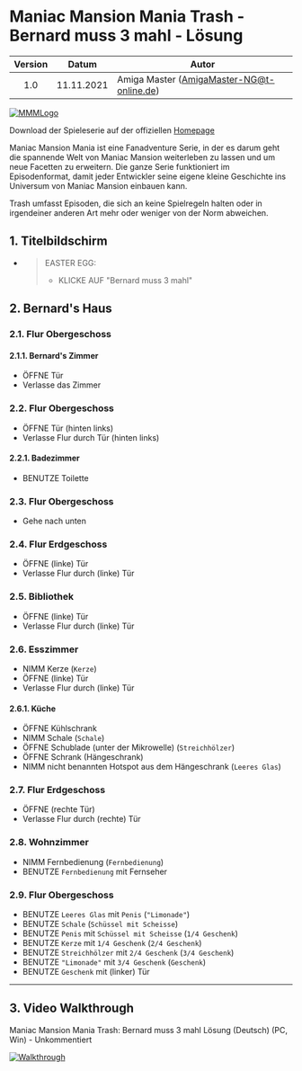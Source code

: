 # Maniac Mansion Mania Trash - Bernard muss 3 mahl - Lösung

| Version | Datum      | Autor                                     |
|:-------:|------------|-------------------------------------------|
|   1.0   | 11.11.2021 | Amiga Master (AmigaMaster-NG@t-online.de) |

[![MMMLogo](https://www.maniac-mansion-mania.com/banner/banner.png)](https://www.maniac-mansion-mania.com)

Download der Spieleserie auf der offiziellen [Homepage](https://www.maniac-mansion-mania.com)

Maniac Mansion Mania ist eine Fanadventure Serie, in der es darum geht die spannende Welt von Maniac Mansion weiterleben zu lassen und um neue Facetten zu erweitern. Die ganze Serie funktioniert im Episodenformat, damit jeder Entwickler seine eigene kleine Geschichte ins Universum von Maniac Mansion einbauen kann.

Trash umfasst Episoden, die sich an keine Spielregeln halten oder in irgendeiner anderen Art mehr oder weniger von der Norm abweichen.

## 1. Titelbildschirm

- >EASTER EGG:
  >- KLICKE AUF "Bernard muss 3 mahl"

## 2. Bernard's Haus

### 2.1. Flur Obergeschoss

#### 2.1.1. Bernard's Zimmer

- ÖFFNE Tür
- Verlasse das Zimmer

### 2.2. Flur Obergeschoss

- ÖFFNE Tür (hinten links)
- Verlasse Flur durch Tür (hinten links)

#### 2.2.1. Badezimmer

- BENUTZE Toilette

### 2.3. Flur Obergeschoss

- Gehe nach unten

### 2.4. Flur Erdgeschoss

- ÖFFNE (linke) Tür
- Verlasse Flur durch (linke) Tür

### 2.5. Bibliothek

- ÖFFNE (linke) Tür
- Verlasse Flur durch (linke) Tür

### 2.6. Esszimmer

- NIMM Kerze (`Kerze`)
- ÖFFNE (linke) Tür
- Verlasse Flur durch (linke) Tür

#### 2.6.1. Küche

- ÖFFNE Kühlschrank
- NIMM Schale (`Schale`)
- ÖFFNE Schublade (unter der Mikrowelle) (`Streichhölzer`)
- ÖFFNE Schrank (Hängeschrank)
- NIMM nicht benannten Hotspot aus dem Hängeschrank (`Leeres Glas`)

### 2.7. Flur Erdgeschoss

- ÖFFNE (rechte Tür)
- Verlasse Flur durch (rechte) Tür

### 2.8. Wohnzimmer

- NIMM Fernbedienung (`Fernbedienung`)
- BENUTZE `Fernbedienung` mit Fernseher

### 2.9. Flur Obergeschoss

- BENUTZE `Leeres Glas` mit `Penis` (`"Limonade"`)
- BENUTZE `Schale` (`Schüssel mit Scheisse`)
- BENUTZE `Penis` mit `Schüssel mit Scheisse` (`1/4 Geschenk`)
- BENUTZE `Kerze` mit `1/4 Geschenk` (`2/4 Geschenk`)
- BENUTZE `Streichhölzer` mit `2/4 Geschenk` (`3/4 Geschenk`)
- BENUTZE `"Limonade"` mit `3/4 Geschenk` (`Geschenk`)
- BENUTZE `Geschenk` mit (linker) Tür

--------------------------------------------------------------------------------

## 3. Video Walkthrough

Maniac Mansion Mania Trash: Bernard muss 3 mahl Lösung (Deutsch) (PC, Win) - Unkommentiert

[![Walkthrough](https://img.youtube.com/vi/XvFaykNymZg/0.jpg)](https://www.youtube.com/watch?v=XvFaykNymZg)
